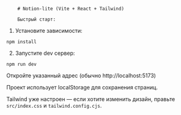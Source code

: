         # Notion-lite (Vite + React + Tailwind)

        Быстрый старт:

1. Установите зависимости:

```
npm install
```

2. Запустите dev сервер:

```
npm run dev
```

Откройте указанный адрес (обычно http://localhost:5173)

Проект использует localStorage для сохранения страниц.

Tailwind уже настроен — если хотите изменить дизайн, правьте `src/index.css` и `tailwind.config.cjs`.
